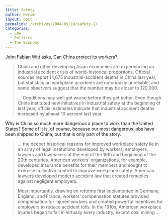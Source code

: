 ```yaml
---
title: Safety
author: Kerim
layout: post
permalink: /archives/2004/05/18/safety-2/
categories:
  - Law
  - Politics
  - The Economy
---
```

<a href="http://www.law.columbia.edu/null?&#038;layout=profpopup&#038;main.ctrl=contactmgr.detail&#038;main.view=profiles.detail&#038;global.id=496" onclick="_gaq.push(['_trackEvent', 'outbound-article', 'http://www.law.columbia.edu/null?&layout=profpopup&main.ctrl=contactmgr.detail&main.view=profiles.detail&global.id=496', 'John Fabian Witt']);" >John Fabian Witt</a> asks, <a href="http://www.taipeitimes.com/News/edit/archives/2004/05/10/2003154902/print" onclick="_gaq.push(['_trackEvent', 'outbound-article', 'http://www.taipeitimes.com/News/edit/archives/2004/05/10/2003154902/print', 'Can China protect its workers?']);" >Can China protect its workers?</a>

> China and other developing Asian economies are experiencing an industrial accident crisis of world-historical proportions. Official sources report 14,675 industrial-accident deaths in China last year, but statistics on workplace accidents are notoriously unreliable, and some observers suggest that the number may be closer to 120,000.
> 
> &#8230; Conditions may well get worse before they get better. Even though China instituted new initiatives in industrial safety at the beginning of last year, official estimates indicate that industrial accident deaths increased by almost 10 percent last year.

Why is China so much more dangerous a place to work than the United States? Some of it is, of course, because our most dangerous jobs have been shipped to China, but that is only part of the story.

> &#8230; the deeper historical reasons for improved workplace safety lie in an array of legal institutions developed by workers, employers, lawyers and lawmakers at the end of the 19th and beginning of the 20th centuries. American workers&#8217; organizations, for example, developed insurance benefits for their members and sought to exercise collective control to improve workplace safety. American lawyers developed modern accident law that created remedies against negligent employers.
> 
> Most importantly, drawing on reforms first implemented in Germany, England, and France, workers&#8217; compensation statutes provided compensation for injured workers and created powerful incentives for employers to reduce accident tolls. In the 1910s, American workplace injuries began to fall in virtually every industry, except coal mining &#8230;

